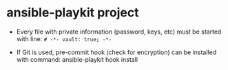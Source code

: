 # ansible-playkit project

- Every file with private information (password, keys, etc) must be started with line:
  ```# -*- vault: true; -*-```

- If Git is used, pre-commit hook (check for encryption) can be installed with command: ansible-playkit hook install
